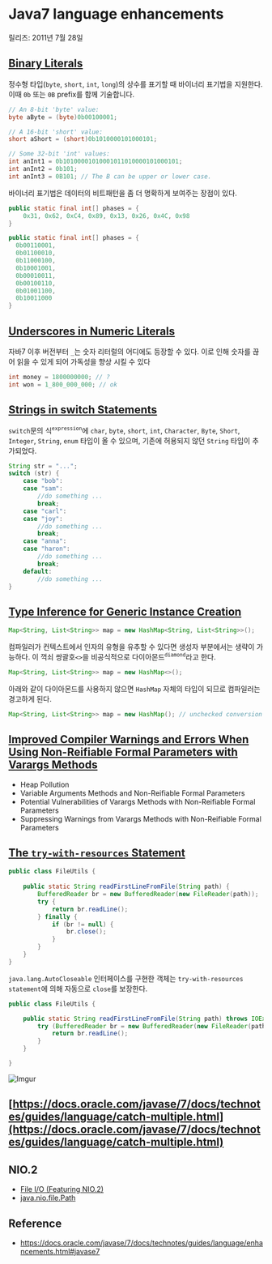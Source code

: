 # Java7 language enhancements

릴리즈: 2011년 7월 28일

## [Binary Literals](https://docs.oracle.com/javase/7/docs/technotes/guides/language/binary-literals.html)

정수형 타입(`byte`, `short`, `int`, `long`)의 상수를 표기할 때 바이너리 표기법을 지원한다. 이때 `0b` 또는 `0B` prefix를 함께 기술합니다.

 ```java
// An 8-bit 'byte' value:
byte aByte = (byte)0b00100001;

// A 16-bit 'short' value:
short aShort = (short)0b1010000101000101;

// Some 32-bit 'int' values:
int anInt1 = 0b10100001010001011010000101000101;
int anInt2 = 0b101;
int anInt3 = 0B101; // The B can be upper or lower case.
```

바이너리 표기법은 데이터의 비트패턴을 좀 더 명확하게 보여주는 장점이 있다.

```java
public static final int[] phases = {
    0x31, 0x62, 0xC4, 0x89, 0x13, 0x26, 0x4C, 0x98
}
```

```java
public static final int[] phases = {
  0b00110001,
  0b01100010,
  0b11000100,
  0b10001001,
  0b00010011,
  0b00100110,
  0b01001100,
  0b10011000
}
```

## [Underscores in Numeric Literals](https://docs.oracle.com/javase/7/docs/technotes/guides/language/underscores-literals.html)

자바7 이후 버전부터 `_`는 숫자 리터럴의 어디에도 등장할 수 있다. 이로 인해 숫자를 끊어 읽을 수 있게 되어 가독성을 향상 시킬 수 있다

```java
int money = 1800000000; // ?
int won = 1_800_000_000; // ok
```

## [Strings in switch Statements](https://docs.oracle.com/javase/7/docs/technotes/guides/language/strings-switch.html)

`switch`문의 식<sup>`expression`</sup>에 `char`, `byte`, `short`, `int`, `Character`, `Byte`, `Short`, `Integer`, `String`, `enum` 타입이 올 수 있으며, 기존에 허용되지 않던 `String` 타입이 추가되었다.

```java
String str = "...";
switch (str) {
    case "bob":
    case "sam":
        //do something ...
        break;
    case "carl":
    case "joy":
        //do something ...
        break;
    case "anna":
    case "haron":
        //do something ...
        break;
    default:
        //do something ...
}
```

## [Type Inference for Generic Instance Creation](https://docs.oracle.com/javase/7/docs/technotes/guides/language/type-inference-generic-instance-creation.html)

```java
Map<String, List<String>> map = new HashMap<String, List<String>>();
```

컴파일러가 컨텍스트에서 인자의 유형을 유추할 수 있다면 생성자 부분에서는 생략이 가능하다. 이 꺽쇠 쌍괄호`<>`을 비공식적으로 다이아몬드<sup>`diamond`</sup>라고 한다.

```java
Map<String, List<String>> map = new HashMap<>();
```

아래와 같이 다이아몬드를 사용하지 않으면 `HashMap` 자체의 타입이 되므로 컴파일러는 경고하게 된다.

```java
Map<String, List<String>> map = new HashMap(); // unchecked conversion warning
```

## [Improved Compiler Warnings and Errors When Using Non-Reifiable Formal Parameters with Varargs Methods](https://docs.oracle.com/javase/7/docs/technotes/guides/language/non-reifiable-varargs.html)

* Heap Pollution
* Variable Arguments Methods and Non-Reifiable Formal Parameters
* Potential Vulnerabilities of Varargs Methods with Non-Reifiable Formal Parameters
* Suppressing Warnings from Varargs Methods with Non-Reifiable Formal Parameters

## [The `try-with-resources` Statement](https://docs.oracle.com/javase/7/docs/technotes/guides/language/try-with-resources.html)

```java
public class FileUtils {
 
    public static String readFirstLineFromFile(String path) {
        BufferedReader br = new BufferedReader(new FileReader(path));
        try {
            return br.readLine();
        } finally {
            if (br != null) {
                br.close();
            }
        }
    }
}
```

`java.lang.AutoCloseable` 인터페이스를 구현한 객체는 `try-with-resources statement`에 의해 자동으로 `close`를 보장한다. 

```java
public class FileUtils {

    public static String readFirstLineFromFile(String path) throws IOException {
        try (BufferedReader br = new BufferedReader(new FileReader(path))) {
            return br.readLine();
        }
    }

}
```

![Imgur](https://i.imgur.com/QlPVLgg.png)

## [https://docs.oracle.com/javase/7/docs/technotes/guides/language/catch-multiple.html](https://docs.oracle.com/javase/7/docs/technotes/guides/language/catch-multiple.html)

## NIO.2

* [File I/O (Featuring NIO.2)](https://docs.oracle.com/javase/tutorial/essential/io/fileio.html)
* [java.nio.file.Path](https://docs.oracle.com/javase/8/docs/api/java/nio/file/Path.html)

## Reference

* https://docs.oracle.com/javase/7/docs/technotes/guides/language/enhancements.html#javase7